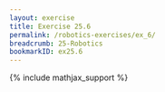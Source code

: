 ```yaml
---
layout: exercise
title: Exercise 25.6
permalink: /robotics-exercises/ex_6/
breadcrumb: 25-Robotics
bookmarkID: ex25.6
---
```


{% include mathjax_support %}
